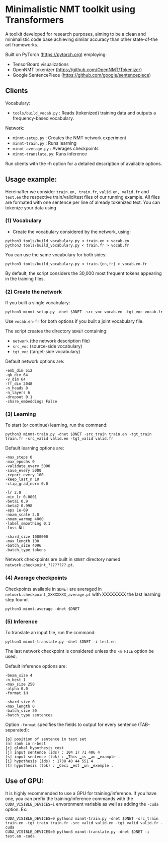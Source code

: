 # Minimalistic NMT toolkit using Transformers

A toolkit developed for research purposes, aiming to be a clean and minimalistic code base achieving similar accuracy than other state-of-the art frameworks.

Built on PyTorch (https://pytorch.org) employing:
* TensorBoard visualizations
* OpenNMT tokenizer (https://github.com/OpenNMT/Tokenizer)
* Google SentencePiece (https://github.com/google/sentencepiece)

## Clients

Vocabulary:
* `tools/build_vocab.py` : Reads (tokenized) training data and outputs a frequency-based vocabulary.

Network:
* `minmt-setup.py` : Creates the NMT network experiment
* `minmt-train.py` : Runs learning 
* `minmt-average.py` : Averages checkpoints
* `minmt-translate.py`: Runs inference

Run clients with the -h option for a detailed description of available options.

## Usage example:

Hereinafter we consider `train.en, train.fr`, `valid.en, valid.fr` and `test.en` the respective train/valid/test files of our running example.
All files are formated with one sentence per line of already tokenized text. You can tokenize your data using 

### (1) Vocabulary

* Create the vocabulary considered by the network, using:
```
python3 tools/build_vocabulary.py < train.en > vocab.en
python3 tools/build_vocabulary.py < train.fr > vocab.fr
```
You can use the same vocabulary for both sides:
```
python3 tools/build_vocabulary.py < train.{en,fr} > vocab.en-fr
```
By default, the script considers the 30,000 most frequent tokens appearing in the training files.

### (2) Create the network

If you built a single vocabulary:
```
python3 minmt-setup.py -dnet $DNET -src_voc vocab.en -tgt_voc vocab.fr
```
Use `vocab.en-fr` for both options if you built a joint vocabulary file.

The script creates the directory `$DNET` containing:
* `network` (the network description file)
* `src_voc` (source-side vocabulary)
* `tgt_voc` (target-side vocabulary)

Default network options are:
```
-emb_dim 512
-qk_dim 64
-v_dim 64
-ff_dim 2048
-n_heads 8
-n_layers 6
-dropout 0.1
-share_embeddings False
```

### (3) Learning

To start (or continue) learning, run the command:
```
python3 minmt-train.py -dnet $DNET -src_train train.en -tgt_train train.fr -src_valid valid.en -tgt_valid valid.fr
```

Default learning options are:
```
-max_steps 0
-max_epochs 0
-validate_every 5000
-save_every 5000
-report_every 100
-keep_last_n 10
-clip_grad_norm 0.0
```
```
-lr 2.0
-min_lr 0.0001
-beta1 0.9
-beta2 0.998
-eps 1e-09
-noam_scale 2.0
-noam_warmup 4000
-label_smoothing 0.1
-loss NLL
```
```
-shard_size 1000000
-max_length 100
-batch_size 4096
-batch_type tokens
```

Network checkpoints are built in `$DNET` directory named `network.checkpoint_????????.pt`.

### (4) Average checkpoints

Checkpoints available in `$DNET` are averaged in `network.checkpoint_XXXXXXXX_average.pt` with XXXXXXXX the last learning step found.
```
python3 minmt-average -dnet $DNET
```

### (5) Inference

To translate an input file, run the command:
```
python3 minmt-translate.py -dnet $DNET -i test.en
```
The last network checkpoint is considered unless the `-m FILE` option be used.

Default inference options are:
```
-beam_size 4
-n_best 1
-max_size 250
-alpha 0.0
-format iH
```
```
-shard_size 0
-max_length 0
-batch_size 30
-batch_type sentences
```

Option `-format` specifies the fields to output for every sentence (TAB-separated):
```
[p] position of sentence in test set
[n] rank in n-best
[c] global hypothesis cost
[j] input sentence (ids) : 104 17 71 406 4
[s] input sentence (tok) : ▁This ▁is ▁an ▁example .
[i] hypothesis (ids) : 1738 40 44 551 4
[t] hypothesis (tok) : ▁Ceci ▁est ▁un ▁exemple .
```

## Use of GPU:

It is highly recommended to use a GPU for training/inference. If you have one, you can prefix the training/inference commands with the `CUDA_VISIBLE_DEVICES=i` envoronment variable as well as adding the `-cuda` option. Ex:

```
CUDA_VISIBLE_DEVICES=0 python3 minmt-train.py -dnet $DNET -src_train train.en -tgt_train train.fr -src_valid valid.en -tgt_valid valid.fr -cuda
CUDA_VISIBLE_DEVICES=0 python3 minmt-translate.py -dnet $DNET -i test.en -cuda
```


